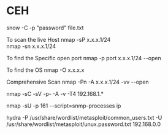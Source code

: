 # CEH
snow -C -p "password" file.txt

To scan the live Host
nmap -sP x.x.x.1/24                 
nmap -sn x.x.x.1/24

To find the Specific open port
nmap -p port x.x.x.1/24 --open

To find the OS
nmap -O x.x.x.x 

Comprehensive Scan
nmap -Pn -A x.x.x.1/24 -vv --open   

nmap -sC -sV -p- -A -v -T4 192.168.1.*


nmap -sU -p 161 --script=snmp-processes ip

hydra -P /usr/share/wordlist/metasploit/common_users.txt -U /usr/share/wordlist/metasploit/unux.password.txt 192.168.0.0 
